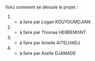 
Voici comment se déroule le projet : 

1.  - à faire par Logan KOUYOUMDJIAN
2.  - à faire par Thomas HERBEMONT
3.  - à faire par Amelle AITELHADJ
4.  - à faire par Axelle DJAMADE
